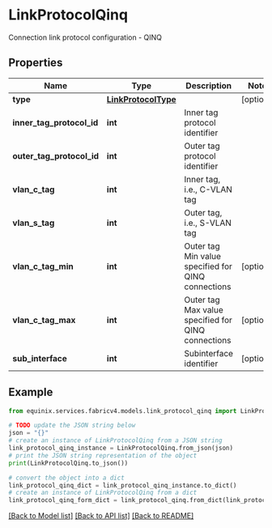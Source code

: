 # LinkProtocolQinq

Connection link protocol configuration - QINQ

## Properties

Name | Type | Description | Notes
------------ | ------------- | ------------- | -------------
**type** | [**LinkProtocolType**](LinkProtocolType.md) |  | [optional] 
**inner_tag_protocol_id** | **int** | Inner tag protocol identifier | 
**outer_tag_protocol_id** | **int** | Outer tag protocol identifier | 
**vlan_c_tag** | **int** | Inner tag, i.e., C-VLAN tag | 
**vlan_s_tag** | **int** | Outer tag, i.e., S-VLAN tag | 
**vlan_c_tag_min** | **int** | Outer tag Min value specified for QINQ connections | [optional] 
**vlan_c_tag_max** | **int** | Outer tag Max value specified for QINQ connections | [optional] 
**sub_interface** | **int** | Subinterface identifier | [optional] 

## Example

```python
from equinix.services.fabricv4.models.link_protocol_qinq import LinkProtocolQinq

# TODO update the JSON string below
json = "{}"
# create an instance of LinkProtocolQinq from a JSON string
link_protocol_qinq_instance = LinkProtocolQinq.from_json(json)
# print the JSON string representation of the object
print(LinkProtocolQinq.to_json())

# convert the object into a dict
link_protocol_qinq_dict = link_protocol_qinq_instance.to_dict()
# create an instance of LinkProtocolQinq from a dict
link_protocol_qinq_form_dict = link_protocol_qinq.from_dict(link_protocol_qinq_dict)
```
[[Back to Model list]](../README.md#documentation-for-models) [[Back to API list]](../README.md#documentation-for-api-endpoints) [[Back to README]](../README.md)


